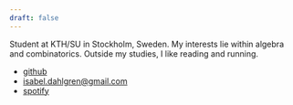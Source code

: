 ```yaml
---
draft: false
---
```


Student at KTH/SU in Stockholm, Sweden. My interests lie within algebra and combinatorics. Outside my studies, I like reading and running. 

- [github](https://github.com/isabeldahlgren) 
- <isabel.dahlgren@gmail.com>
- [spotify](https://open.spotify.com/user/q2r0ontmw48z1mc7u2elyho2u?si=c6ce6815a8854d9a)
